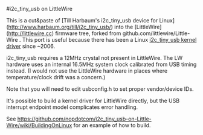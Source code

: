 #i2c_tiny_usb on LittleWire

This is a cut&paste of [Till Harbaum's i2c_tiny_usb device for Linux]
(http://www.harbaum.org/till/i2c_tiny_usb/) into the [LittleWire]
(http://littlewire.cc) firmware tree, forked from
github.com/littlewire/Little-Wire . This port is useful because there
has been a Linux [i2c_tiny_usb kernel
driver](http://lxr.free-electrons.com/source/drivers/i2c/busses/i2c-tiny-usb.c?v=3.3)
since ~2006.

i2c_tiny_usb requires a 12MHz crystal not present in LittleWire. The
LW hardware uses an internal 16.5MHz system clock calibrated from USB
timing instead. (I would not use the LittleWire hardware in places
where temperature/clock drift was a concern.)

Note that you will need to edit usbconfig.h to set proper vendor/device IDs.

It's possible to build a kernel driver for LittleWire directly, but
the USB interrupt endpoint model complicates error handling.

See <https://github.com/nopdotcom/i2c_tiny_usb-on-Little-Wire/wiki/BuildingOnLinux> for an example of how to build.
